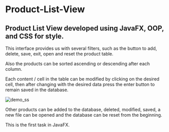 # Product-List-View

Product List View developed using JavaFX, OOP, and CSS for style.
---------------------------

This interface provides us with several filters, such as the button to add, delete, save, exit, open and reset the product table.

Also the products can be sorted ascending or descending after each column.

Each content / cell in the table can be modified by clicking on the desired cell, then after changing with the desired data press the enter button to remain saved in the database.




![demo_ss](https://user-images.githubusercontent.com/72825756/133473890-404c031f-f061-4482-ab89-3741d9e69768.PNG)


Other products can be added to the database, deleted, modified, saved, a new file can be opened and the database can be reset from the beginning.

This is the first task in JavaFX.
